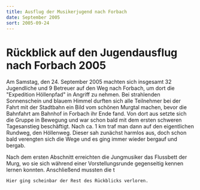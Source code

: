 ```yaml
---
title: Ausflug der Musikerjugend nach Forbach
date: September 2005
sort: 2005-09-24
---
```


Rückblick auf den Jugendausflug nach Forbach 2005
=================================================

Am Samstag, den  24. September 2005 machten sich insgesamt 32 Jugendliche und 9 Betreuer auf den Weg nach Forbach, um dort die "Expedition Höllenpfad" in Angriff zu nehmen. Bei strahlenden Sonnenschein und blauem Himmel durften sich alle Teilnehmer bei der Fahrt mit der Stadtbahn ein Bild vom schönen Murgtal machen, bevor die Bahnfahrt am Bahnhof in Forbach ihr Ende fand. Von dort aus setzte sich die Gruppe in Bewegung und war schon bald mit dem ersten schweren Tagesanstieg beschäftigt. Nach ca. 1 km traf man dann auf den eigentlichen Rundweg, den Höllenweg. Dieser sah zunächst harmlos aus, doch schon bald verengten sich die Wege und es ging immer wieder bergauf und bergab. 

 

Nach dem ersten Abschnitt erreichten die Jungmusiker das Flussbett der Murg, wo sie sich während einer Vorstellungsrunde gegenseitig kennen lernen konnten. Anschließend mussten die t

`Hier ging scheinbar der Rest des Rückblicks verloren.`
